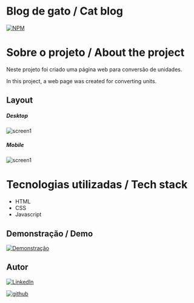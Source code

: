 # Blog de gato / Cat blog
[![NPM](https://img.shields.io/npm/l/react)](./LICENSE)

# Sobre o projeto / About the project

Neste projeto foi criado uma página web para conversão de unidades.

In this project, a web page was created for converting units.

## Layout
##### Desktop
![screen1](./assets/home-page-cat-blog-desktop.png)

##### Mobile
![screen1](./assets/home-page-cat-blog-mobile.png)



# Tecnologias utilizadas / Tech stack
- HTML
- CSS
- Javascript

## Demonstração / Demo
[![Demonstração](https://img.shields.io/badge/-demo-8A2BE2)](https://conversor-de-unidades-7r1ppxd5l-rafavnc1.vercel.app)

## Autor

[![LinkedIn](https://img.shields.io/badge/-Rafael%20Nascimento-000099?style=flat&logo=linkedin)](https://www.linkedin.com/in/rafaelvnascimento/)

[![github](https://img.shields.io/badge/-Rafael%20Nascimento-000000?style=flat&logo=github)](https://www.linkedin.com/in/rafaelvnascimento/)
